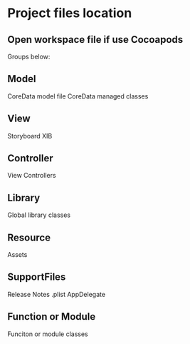 # Project files location

## Open workspace file if use Cocoapods

Groups below:
## Model
CoreData model file
CoreData managed classes

## View
Storyboard
XIB

## Controller
View Controllers

## Library
Global library classes

## Resource
Assets

## SupportFiles
Release Notes
.plist
AppDelegate

## Function or Module
Funciton or module classes
